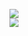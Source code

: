 [![](https://img.shields.io/badge/Made%20With-Github%20Spray-lightgrey.svg?style=for-the-badge&logo=github)](https://github.com/Annihil/github-spray#9968)  
[![](https://i.imgur.com/2DrTn0Z.gif)](https://github.com/Annihil/github-spray)